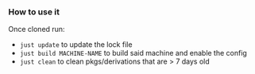 ### How to use it

Once cloned run:

- `just update` to update the lock file
- `just build MACHINE-NAME` to build said machine and enable the config 
- `just clean` to clean pkgs/derivations that are > 7 days old
